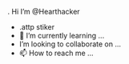 . Hi I’m @Hearthacker
- .attp stiker
- 🌱 I’m currently learning ...
- I’m looking to collaborate on ...
- 📫 How to reach me ...

<!---
LadlaMazhar/LadlaMazhar is a ✨ special ✨ repository because its `README.md` (this file) appears on your GitHub profile.
You can click the Preview link to take a look at your changes.
--->
